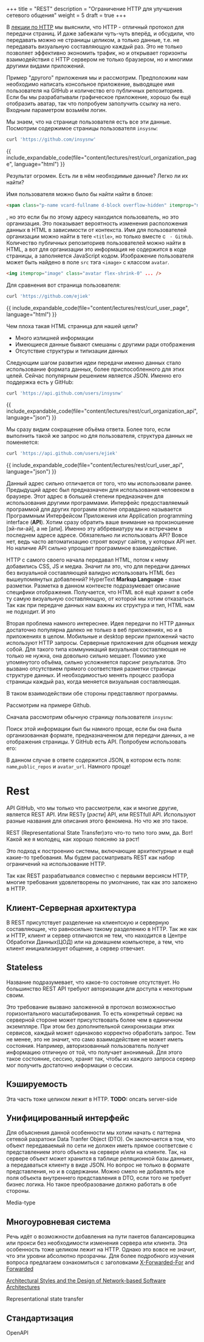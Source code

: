 +++
title = "REST"
description = "Ограничение HTTP для улучшения сетевого общения"
weight = 5
draft = true
+++

В [лекции по HTTP](/lectures/http) мы выяснили, что HTTP - отличный протокол для передачи страниц.
И даже забежали чуть-чуть вперёд, и обсудили, что передавать можно не страницы целиком, а только данные, т.е. не передавать визуальную составляющую каждый раз.
Это не только позволяет эффективно экономить трафик, но и открывает горизонты взаимодействия с HTTP сервером не только браузером, но и многими другими видами приложений.

Пример "другого" приложения мы и рассмотрим.
Предположим нам необходимо написать консольное приложение, выводящее имя пользователя на GitHub и количество его публичных репозиториев.
Если бы мы разрабатывали графическое приложение, хорошо бы ещё отобразить аватар, так что попробуем заполучить ссылку на него.
Входным параметром возьмём логин.

Мы знаем, что на странице пользователя есть все эти данные.
Посмотрим содержимое страницы пользователя `insysnw`:

```bash
curl 'https://github.com/insysnw'
```
{{ include_expandable_code(file="content/lectures/rest/curl_organization_page", language="html") }}

Результат огромен.
Есть ли в нём необходимые данные?
Легко ли их найти?

Имя пользователя можно было бы найти найти в блоке:
```html
<span class="p-name vcard-fullname d-block overflow-hidden" itemprop="name">
```
, но это если бы по этому адресу находился пользователь, но это организация.
Это показывает вероятность изменения расположения данных в HTML в зависимости от контекста.
Имя для пользователей организации можно найти в теге `<title>`, но только вместе c ` · GitHub`.
Количество публичных репозиториев пользователей можно найти в HTML, а вот для организации это информация не содержится в коде страницы, а заполняется JavaScript кодом.
Изображение пользователя может быть найдено в поле `src` тэга `<image>` с классом `avatar`.

```html
<img itemprop="image" class="avatar flex-shrink-0" ... />
```
Для сравнения вот страница пользователя:
```bash
curl 'https://github.com/ejiek'
```
{{ include_expandable_code(file="content/lectures/rest/curl_user_page", language="html") }}


Чем плоха такая HTML страница для нашей цели?

* Много излишней информации
* Имеющиеся данные бывают смешаны с другими ради отображения
* Отсутствие структуры и типизации данных

Следующим шагом развития идеи передачи именно данных стало использование формата данных, более приспособленного для этих целей.
Сейчас популярным решением является JSON.
Именно его поддержка есть у GitHub:

```bash
curl 'https://api.github.com/users/insysnw'
```

{{ include_expandable_code(file="content/lectures/rest/curl_organization_api", language="json") }}

Мы сразу видим сокращение объёма ответа.
Более того, если выполнить такой же запрос но для пользователя, структура данных не поменяется:

```bash
curl 'https://api.github.com/users/ejiek'
```

{{ include_expandable_code(file="content/lectures/rest/curl_user_api", language="json") }}


Данный адрес сильно отличается от того, что мы использовали ранее.
Предыдущий адрес был предназначен для использования человеком в браузере.
Этот адрес в большей степени предназначен для использования другими программами.
Интерфейс предоставляемый программой для других программ вполне оправданно называется Программным Интерфейсом Приложения или Application programming interface (**API**).
Хотим сразу обратить ваше внимание на произношение [эй-пи-ай], а не [апи].
Именно эту аббревиатуру мы и встречаем в последнем адресе адресе.
Обязательно ли использовать API?
Вовсе нет, ведь часто автоматизацию строят вокруг сайтов, у которых API нет.
Но наличие API сильно упрощает программное взаимодействие.


HTTP с самого своего начала передавал HTML, потом к нему добавились CSS, JS и медиа.
Значит ли это, что для передачи данных без визуальной составляющей валидно использовать HTML без вышеупомянутых добавлений?
HyperText **Markup Language** - язык разметки.
Разметка в данном контексте подразумевает описание специфики отображения.
Получается, что HTML всё ещё хранит в себе ту самую визуальную составляющую, от которой мы хотим отказаться.
Так как при передаче данных нам важны их структура и тип, HTML нам не подходит.
И это 

Вторая проблема намного интереснее.
Идея передачи по HTTP данных достаточно популярна далеко не только в веб
приложениях, но и в приложениях в целом.
Мобильные и desktop версии приложений часто используют HTTP запросы.
Серверные приложения для общения между собой.
Для такого типа коммуникаций визуальная составляющая не только не нужна, она довольно сильно мешает.
Помимо уже упомянутого объёма, сильно усложняется парсинг результатов.
Это вызвано отсутствием прямого соответствия разметки страницы структуре данных.
И необходимостью менять процесс разбора страницы каждый раз, когда меняется визуальная составляющая.

В таком взаимодействии обе стороны представляют программы.

Рассмотрим на примере Github.

Сначала рассмотрим обычную страницу пользователя `insysnw`:


Поиск этой информации был бы намного проще, если бы она была организованная формате, предназначенном для передачи данных, а не отображения страницы.
У GitHub есть API.
Попробуем использовать его:

В данном случае в ответе содержится JSON, в котором есть поля:
`name`,`public_repos` и `avatar_url`.
Намного проще!

# Rest
API GitHub, что мы только что рассмотрели, как и многие другие, является
REST API.
Или RESTy [*рэсти*] API, или RESTfull API.
Используют разные названия для описания этого феномена.
Но что же это такое.

REST (Representational State Transfer)это что-то типо того эмм, да. Вот!
Какой же я молодец, как хорошо поясняю за рэст!

Это подход к построению системы, включающие архитектурные и ещё какие-то
требования.
Мы будем рассматривать REST как набор ограничений на использование HTTP.

Так как REST разрабатывался совместно с первыми версиясм HTTP, многие
требования удовлетворены по умолчанию, так как это заложено в HTTP.

## Клиент-Серверная архитектура

В REST присутствует разделение на клиентскую и серверную составляющие, что
равносильно такому разделению в HTTP.
Так же как и HTTP, клиент и сервер отличаются не тем, что находится в Центре
Обработки Данных(ЦОД) или на домашнем компьютере, а тем, что клиент
инициализирует общение, а сервер отвечает.

## Stateless

Название подразумевает, что какое-то состояние отсутствует.
Но большинство REST API требуют авторизации для доступа к некоторым своим.


Это требование вызвано заложенной в протокол возможностью горизонтального
масштабирования.
То есть конкретный сервис на серверной стороне может присутствовать более
чем в единичном экземпляре.
При этом без дополнительной синхронизации этих сервисов, каждый может
одинаково корректно обработать запрос.
Тем не менее, это не значит, что само взаимодействие не может иметь
состояния.
Например, авторизованный пользователь получет информацию отличную от той,
что получает анонимный.
Для этого такое состояние, сессию, хранят так, чтобы из каждого запроса
сервер мог получить достаточно информации о сессии.

## Кэшируемость

Эта часть тоже целиком лежит в HTTP.
**TODO:** опсать server-side

## Унифицированный интерфейс

Для объяснения данной особенности мы хотим начать с паттерна сетевой
разратоки Data Tranfer Object (DTO).
Он заключается в том, что объект передаваемый по сети не должен иметь прямое
соответсвие с представлением этого объекта на сервере и/или на клиенте.
Так, на сервере объект может хранится в таблице реляционной базы данныех, а
передаваться клиенту в виде JSON.
Но вопрос не только в формате представления, но и в содержании.
Можно смело не добавлять все поля объекта внутреннего представления в DTO,
если того не требует бизнес логика.
Но такое прeобразование должно работать в обе стороны.

Media-type

## Многоуровневая система

Речь идёт о возможности добавления на пути пакетов балансировщика или прокси
без необходимости изменения сервера или клиента.
Эта особенность тоже целиком лежит на HTTP.
Однако это вовсе не значит, что эти уровни абсолютно прозрачны.
Для более подробного изучения вопроса предлагаем ознакомиться с заголовками [X-Forwarded-For](https://developer.mozilla.org/en-US/docs/Web/HTTP/Headers/X-Forwarded-For) and [Forwarded](https://developer.mozilla.org/en-US/docs/Web/HTTP/Headers/Forwarded)


[Architectural Styles and the Design of Network-based Software Architectures](https://www.ics.uci.edu/~fielding/pubs/dissertation/rest_arch_style.htm)

Representational state transfer

## Стандартизация
OpenAPI
